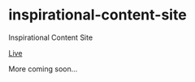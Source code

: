# inspirational-content-site
Inspirational Content Site

[Live](https://inspirational-content-site.herokuapp.com/)

More coming soon...